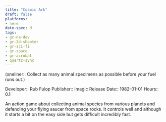 ```yaml
---
title: "Cosmic Ark"
draft: false
platforms:
- here
date-spec: d
tags:
- gr-na-dev
- gr-2d-shooter 
- gr-sci-fi
- gr-space
- gr-acrobat
- quartz-sync
---
```


(oneliner:: Collect as many animal specimens as possible before your fuel runs out.)

Developer:: Rub Fulop
Publisher:: Imagic
Release Date:: 1982-01-01
Hours:: 0.1

An action game about collecting animal species from various planets and defending your flying saucer from space rocks. It controls well and although it starts a bit on the easy side but gets difficult incredibly fast.